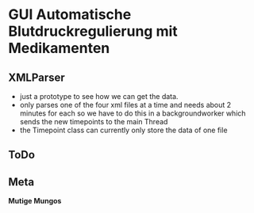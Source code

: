 GUI Automatische Blutdruckregulierung mit Medikamenten
====

XMLParser
----
- just a prototype to see how we can get the data.
- only parses one of the four xml files at a time and needs about 2 minutes for each so we have to do this in a backgroundworker which sends the new timepoints to the main Thread
- the Timepoint class can currently only store the data of one file

ToDo
---



Meta
---

**Mutige Mungos**
